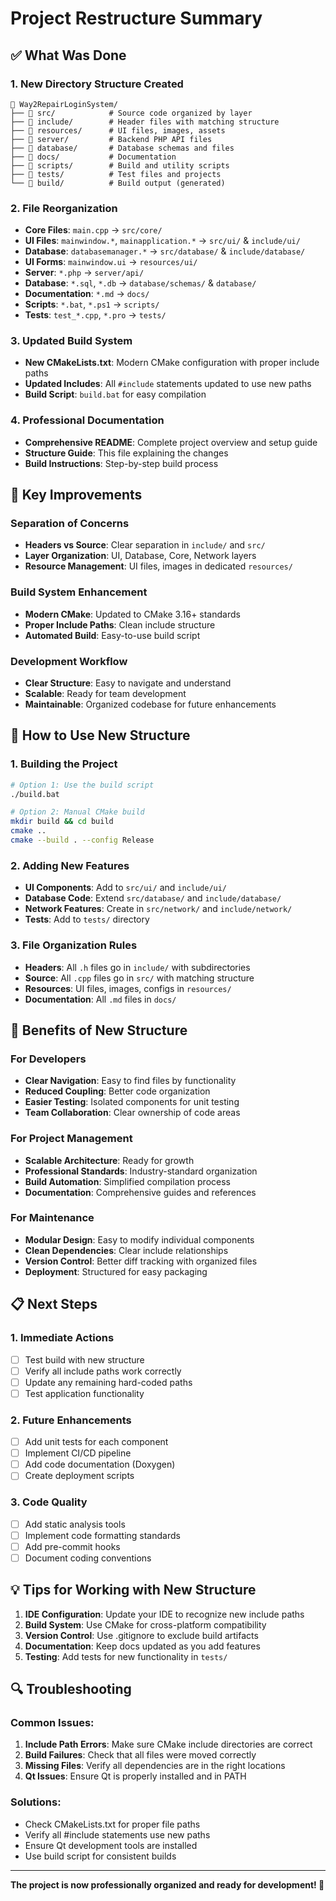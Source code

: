 # Project Restructure Summary

## ✅ What Was Done

### 1. **New Directory Structure Created**
```
📁 Way2RepairLoginSystem/
├── 📁 src/            # Source code organized by layer
├── 📁 include/        # Header files with matching structure
├── 📁 resources/      # UI files, images, assets
├── 📁 server/         # Backend PHP API files
├── 📁 database/       # Database schemas and files
├── 📁 docs/           # Documentation
├── 📁 scripts/        # Build and utility scripts
├── 📁 tests/          # Test files and projects
└── 📁 build/          # Build output (generated)
```

### 2. **File Reorganization**
- **Core Files**: `main.cpp` → `src/core/`
- **UI Files**: `mainwindow.*`, `mainapplication.*` → `src/ui/` & `include/ui/`
- **Database**: `databasemanager.*` → `src/database/` & `include/database/`
- **UI Forms**: `mainwindow.ui` → `resources/ui/`
- **Server**: `*.php` → `server/api/`
- **Database**: `*.sql`, `*.db` → `database/schemas/` & `database/`
- **Documentation**: `*.md` → `docs/`
- **Scripts**: `*.bat`, `*.ps1` → `scripts/`
- **Tests**: `test_*.cpp`, `*.pro` → `tests/`

### 3. **Updated Build System**
- **New CMakeLists.txt**: Modern CMake configuration with proper include paths
- **Updated Includes**: All `#include` statements updated to use new paths
- **Build Script**: `build.bat` for easy compilation

### 4. **Professional Documentation**
- **Comprehensive README**: Complete project overview and setup guide
- **Structure Guide**: This file explaining the changes
- **Build Instructions**: Step-by-step build process

## 🔧 Key Improvements

### **Separation of Concerns**
- **Headers vs Source**: Clear separation in `include/` and `src/`
- **Layer Organization**: UI, Database, Core, Network layers
- **Resource Management**: UI files, images in dedicated `resources/`

### **Build System Enhancement**
- **Modern CMake**: Updated to CMake 3.16+ standards
- **Proper Include Paths**: Clean include structure
- **Automated Build**: Easy-to-use build script

### **Development Workflow**
- **Clear Structure**: Easy to navigate and understand
- **Scalable**: Ready for team development
- **Maintainable**: Organized codebase for future enhancements

## 🚀 How to Use New Structure

### 1. **Building the Project**
```bash
# Option 1: Use the build script
./build.bat

# Option 2: Manual CMake build
mkdir build && cd build
cmake ..
cmake --build . --config Release
```

### 2. **Adding New Features**
- **UI Components**: Add to `src/ui/` and `include/ui/`
- **Database Code**: Extend `src/database/` and `include/database/`
- **Network Features**: Create in `src/network/` and `include/network/`
- **Tests**: Add to `tests/` directory

### 3. **File Organization Rules**
- **Headers**: All `.h` files go in `include/` with subdirectories
- **Source**: All `.cpp` files go in `src/` with matching structure
- **Resources**: UI files, images, configs in `resources/`
- **Documentation**: All `.md` files in `docs/`

## 🎯 Benefits of New Structure

### **For Developers**
- **Clear Navigation**: Easy to find files by functionality
- **Reduced Coupling**: Better code organization
- **Easier Testing**: Isolated components for unit testing
- **Team Collaboration**: Clear ownership of code areas

### **For Project Management**
- **Scalable Architecture**: Ready for growth
- **Professional Standards**: Industry-standard organization
- **Build Automation**: Simplified compilation process
- **Documentation**: Comprehensive guides and references

### **For Maintenance**
- **Modular Design**: Easy to modify individual components
- **Clean Dependencies**: Clear include relationships
- **Version Control**: Better diff tracking with organized files
- **Deployment**: Structured for easy packaging

## 📋 Next Steps

### 1. **Immediate Actions**
- [ ] Test build with new structure
- [ ] Verify all include paths work correctly
- [ ] Update any remaining hard-coded paths
- [ ] Test application functionality

### 2. **Future Enhancements**
- [ ] Add unit tests for each component
- [ ] Implement CI/CD pipeline
- [ ] Add code documentation (Doxygen)
- [ ] Create deployment scripts

### 3. **Code Quality**
- [ ] Add static analysis tools
- [ ] Implement code formatting standards
- [ ] Add pre-commit hooks
- [ ] Document coding conventions

## 💡 Tips for Working with New Structure

1. **IDE Configuration**: Update your IDE to recognize new include paths
2. **Build System**: Use CMake for cross-platform compatibility
3. **Version Control**: Use .gitignore to exclude build artifacts
4. **Documentation**: Keep docs updated as you add features
5. **Testing**: Add tests for new functionality in `tests/`

## 🔍 Troubleshooting

### Common Issues:
1. **Include Path Errors**: Make sure CMake include directories are correct
2. **Build Failures**: Check that all files were moved correctly
3. **Missing Files**: Verify all dependencies are in the right locations
4. **Qt Issues**: Ensure Qt is properly installed and in PATH

### Solutions:
- Check CMakeLists.txt for proper file paths
- Verify all #include statements use new paths
- Ensure Qt development tools are installed
- Use build script for consistent builds

---

**The project is now professionally organized and ready for development! 🚀**

